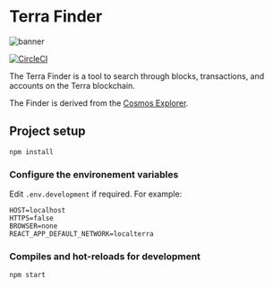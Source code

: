 # Terra Finder

![banner](./terra-finder.png)

[![CircleCI](https://circleci.com/gh/terra-project/finder.svg?style=svg)](https://circleci.com/gh/terra-project/finder)

The Terra Finder is a tool to search through blocks, transactions, and accounts on the Terra blockchain.

The Finder is derived from the [Cosmos Explorer](https://github.com/cosmos/explorer).

## Project setup
```
npm install
```

### Configure the environement variables

Edit `.env.development` if required. For example:

```
HOST=localhost
HTTPS=false
BROWSER=none
REACT_APP_DEFAULT_NETWORK=localterra
```

### Compiles and hot-reloads for development
```
npm start
```

